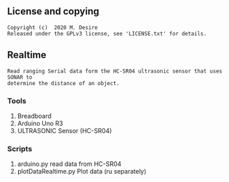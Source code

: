 ## License and copying

    Copyright (c)  2020 M. Desire
    Released under the GPLv3 license, see 'LICENSE.txt' for details.

## Realtime

    Read ranging Serial data form the HC-SR04 ultrasonic sensor that uses SONAR to 
    determine the distance of an object.
### Tools
 1. Breadboard
 2. Arduino Uno R3
 3. ULTRASONIC Sensor (HC-SR04)
 
### Scripts
1. arduino.py   read data from  HC-SR04
2. plotDataRealtime.py  Plot data (ru separately)

